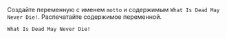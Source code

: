Создайте переменную с именем `motto` и содержимым `What Is Dead May Never Die!`. Распечатайте содержимое переменной.
```text
What Is Dead May Never Die!
```
